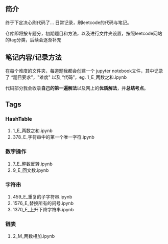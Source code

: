 ## 简介

终于下定决心刷代码了... 日常记录，刷leetcode的代码与笔记。

仓库即将按专题分，初期题目和方法，以及进行文件夹设置，按照leetcode网站的tag分类，后续会逐渐补充

## 笔记内容/记录方法

在每个难度的文件夹，每道题我都会创建一个 jupyter notebook文件，其中记录了 “题目要求”，"难度" 以及 “代码”，eg. 1_E_两数之和.ipynb

代码部分我会收录**自己的第一遍解法**以及网上的**优质解法**，并**总结考点**。

## Tags

### HashTable

1. 1_E_两数之和.ipynb
2. 378_E_字符串中的第一个唯一字符.ipynb

### 数字操作

1. 7_E_整数反转.ipynb
2. 9_E_回文数.ipynb

### 字符串

1. 459_E_重复的子字符串.ipynb
2. 1576_E_替换所有的问号.ipynb
3. 1370_E_上升下降字符串.ipynb

### 链表

1. 2_M_两数相加.ipynb
